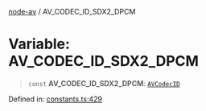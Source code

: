 [node-av](../globals.md) / AV\_CODEC\_ID\_SDX2\_DPCM

# Variable: AV\_CODEC\_ID\_SDX2\_DPCM

> `const` **AV\_CODEC\_ID\_SDX2\_DPCM**: [`AVCodecID`](../type-aliases/AVCodecID.md)

Defined in: [constants.ts:429](https://github.com/seydx/av/blob/f8631fc881b394300b1479f511d55cf1c370a87f/src/constants/constants.ts#L429)
